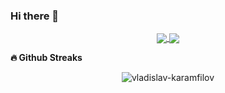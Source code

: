 ### Hi there 👋

<p align="center">
  <a href="https://github-readme-stats.vercel.app/api?username=Eduardomendesc&count_private=true&show_icons=true">
    <img align="center" src="https://github-readme-stats.vercel.app/api?username=Eduardomendesc&bg_color=30,e96443,904e95&title_color=fff&text_color=fff" />
  </a>

  <a href="https://github.com/Eduardomendesc">
    <img align="center" src="https://github-readme-stats.vercel.app/api/top-langs/?username=Eduardomendesc&hide=asp,smalltalk,css&bg_color=30,e96443,904e95&title_color=fff&text_color=fff" />
  </a>
</p>

<b>🔥 Github Streaks</b>
<p align="center">
  <img src="https://github-readme-streak-stats.herokuapp.com/?user=Eduardomendesc&theme=black-ice&hide_border=true&stroke=0000&background=0D1117&ring=e05397&fire=e05397&currStreakLabel=e05397&bg_color=30,e96443,904e95&title_color=fff&text_color=fff" alt="vladislav-karamfilov" />
</p>
